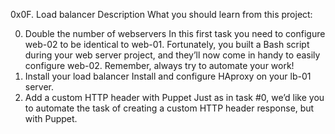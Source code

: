 0x0F. Load balancer
Description
What you should learn from this project:

0. Double the number of webservers
In this first task you need to configure web-02 to be identical to web-01. Fortunately, you built a Bash script during your web server project, and they’ll now come in handy to easily configure web-02. Remember, always try to automate your work!
1. Install your load balancer
Install and configure HAproxy on your lb-01 server.
2. Add a custom HTTP header with Puppet
Just as in task #0, we’d like you to automate the task of creating a custom HTTP header response, but with Puppet.
